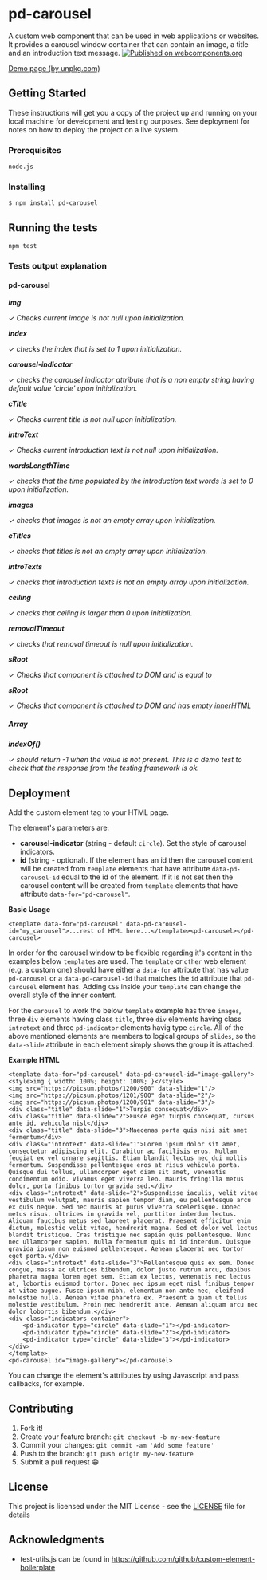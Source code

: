 # pd-carousel

A custom web component that can be used in web applications or websites. It provides a carousel window container that can contain an image, a title and an introduction text message.
[![Published on webcomponents.org](https://img.shields.io/badge/webcomponents.org-published-blue.svg)](https://www.webcomponents.org/element/pd-carousel)

[Demo page (by unpkg.com)](https://unpkg.com/pd-carousel@1.0.0/pd-carousel.html)

## Getting Started

These instructions will get you a copy of the project up and running on your local machine for development and testing purposes. See deployment for notes on how to deploy the project on a live system.

### Prerequisites

`node.js`

### Installing

`$ npm install pd-carousel`

## Running the tests

`npm test`

### Tests output explanation

#### pd-carousel

_**img**_

_✓ Checks current image is not null upon initialization._

_**index**_

_✓ checks the index that is set to 1 upon initialization._

_**carousel-indicator**_

_✓ checks the carousel indicator attribute that is a non empty string having default value 'circle' upon initialization._

_**cTitle**_

_✓ Checks current title is not null upon initialization._

_**introText**_

_✓ Checks current introduction text is not null upon initialization._

_**wordsLengthTime**_

_✓ checks that the time populated by the introduction text words is set to 0 upon initialization._

_**images**_

_✓ checks that images is not an empty array upon initialization._

_**cTitles**_

_✓ checks that titles is not an empty array upon initialization._

_**introTexts**_

_✓ checks that introduction texts is not an empty array upon initialization._

_**ceiling**_

_✓ checks that ceiling is larger than 0 upon initialization._

_**removalTimeout**_

_✓ checks that removal timeout is null upon initialization._

_**sRoot**_

_✓ Checks that component is attached to DOM and is equal to <pd-carousel>_

_**sRoot**_

_✓ Checks that component is attached to DOM and has empty innerHTML_

##### Array

_**indexOf()**_

_✓ should return -1 when the value is not present. This is a demo test to check that the response from the testing framework is ok._


## Deployment

Add the custom element tag to your HTML page. 

The element's parameters are:

 - **carousel-indicator** (string - default `circle`). Set the style of carousel indicators.
 - **id** (string - optional). If the element has an id then the carousel content will be created from `template` elements that have attribute `data-pd-carousel-id` equal to the id of the element. If it is not set then the carousel content will be created from `template` elements that have attribute `data-for="pd-carousel"`.

**Basic Usage**

`<template data-for="pd-carousel" data-pd-carousel-id="my_carousel">...rest of HTML here...</template><pd-carousel></pd-carousel>`

In order for the carousel window to be flexible regarding it's content in the examples below `templates` are used. The `template` or `other` web element (e.g. a custom one) should have either a `data-for` attribute that has value `pd-carousel` or a `data-pd-carousel-id` that matches the `id` attribute that `pd-carousel` element has. Adding `CSS` inside your `template` can change the overall style of the inner content.

For the `carousel` to work the below `template` example has three `images`, three `div` elements having class `title`, three `div` elements having class `introtext` and three `pd-indicator` elements havig type `circle`. All of the above mentioned elements are members to logical groups of `slides`, so the `data-slide` attribute in each element simply shows the group it is attached.  

**Example HTML**

	<template data-for="pd-carousel" data-pd-carousel-id="image-gallery">
	<style>img { width: 100%; height: 100%; }</style>
	<img src="https://picsum.photos/1200/900" data-slide="1"/>
	<img src="https://picsum.photos/1201/900" data-slide="2"/>
	<img src="https://picsum.photos/1200/901" data-slide="3"/>
	<div class="title" data-slide="1">Turpis consequat</div>
	<div class="title" data-slide="2">Fusce eget turpis consequat, cursus ante id, vehicula nisl</div>
	<div class="title" data-slide="3">Maecenas porta quis nisi sit amet fermentum</div>
	<div class="introtext" data-slide="1">Lorem ipsum dolor sit amet, consectetur adipiscing elit. Curabitur ac facilisis eros. Nullam feugiat ex vel ornare sagittis. Etiam blandit lectus nec dui mollis fermentum. Suspendisse pellentesque eros at risus vehicula porta. Quisque dui tellus, ullamcorper eget diam sit amet, venenatis condimentum odio. Vivamus eget viverra leo. Mauris fringilla metus dolor, porta finibus tortor gravida sed.</div>
	<div class="introtext" data-slide="2">Suspendisse iaculis, velit vitae vestibulum volutpat, mauris sapien tempor diam, eu pellentesque arcu ex quis neque. Sed nec mauris at purus viverra scelerisque. Donec metus risus, ultrices in gravida vel, porttitor interdum lectus. Aliquam faucibus metus sed laoreet placerat. Praesent efficitur enim dictum, molestie velit vitae, hendrerit magna. Sed et dolor vel lectus blandit tristique. Cras tristique nec sapien quis pellentesque. Nunc nec ullamcorper sapien. Nulla fermentum quis mi id interdum. Quisque gravida ipsum non euismod pellentesque. Aenean placerat nec tortor eget porta.</div>
	<div class="introtext" data-slide="3">Pellentesque quis ex sem. Donec congue, massa ac ultrices bibendum, dolor justo rutrum arcu, dapibus pharetra magna lorem eget sem. Etiam ex lectus, venenatis nec lectus at, lobortis euismod tortor. Donec nec ipsum eget nisl finibus tempor at vitae augue. Fusce ipsum nibh, elementum non ante nec, eleifend molestie nulla. Aenean vitae pharetra ex. Praesent a quam ut tellus molestie vestibulum. Proin nec hendrerit ante. Aenean aliquam arcu nec dolor lobortis bibendum.</div>
	<div class="indicators-container">
		<pd-indicator type="circle" data-slide="1"></pd-indicator>
		<pd-indicator type="circle" data-slide="2"></pd-indicator>
		<pd-indicator type="circle" data-slide="3"></pd-indicator>
	</div>
	</template>
	<pd-carousel id="image-gallery"></pd-carousel>

You can change the element's attributes by using Javascript and pass callbacks, for example.

## Contributing

1. Fork it!
2. Create your feature branch: `git checkout -b my-new-feature`
3. Commit your changes: `git commit -am 'Add some feature'`
4. Push to the branch: `git push origin my-new-feature`
5. Submit a pull request 😁

## License

This project is licensed under the MIT License - see the [LICENSE](LICENSE) file for details

## Acknowledgments

* test-utils.js can be found in https://github.com/github/custom-element-boilerplate
